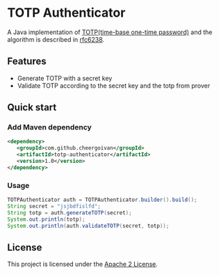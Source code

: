 # TOTP Authenticator
A Java implementation of [TOTP(time-base one-time password)](https://en.wikipedia.org/wiki/Time-based_One-time_Password_Algorithm) and the  algorithm is described in [rfc6238](https://tools.ietf.org/html/rfc6238).

## Features
* Generate TOTP with a secret key
* Validate TOTP according to the secret key and the totp from prover

## Quick start
### Add Maven dependency
```xml
<dependency>
   <groupId>com.github.cheergoivan</groupId>
   <artifactId>totp-authenticator</artifactId>
   <version>1.0</version>
</dependency>
```
### Usage
```java
TOTPAuthenticator auth = TOTPAuthenticator.builder().build();
String secret = "jsjbdfislfd";
String totp = auth.generateTOTP(secret);
System.out.println(totp);
System.out.println(auth.validateTOTP(secret, totp));
```

## License
This project is licensed under the [Apache 2 License](http://www.apache.org/licenses/LICENSE-2.0).

